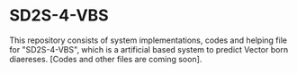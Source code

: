 # SD2S-4-VBS
This repository consists of system implementations, codes and helping file for "SD2S-4-VBS", which is a artificial based system to predict Vector born diaereses. [Codes and other files are coming soon].
